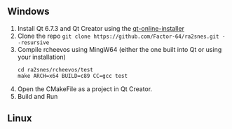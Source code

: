 ## Windows

1) Install Qt 6.7.3 and Qt Creator using the [qt-online-installer](https://www.qt.io/download-qt-installer)
2) Clone the repo `git clone https://github.com/Factor-64/ra2snes.git --resursive`
3) Compile rcheevos using MingW64 (either the one built into Qt or using your installation)
    ```
    cd ra2snes/rcheevos/test
    make ARCH=x64 BUILD=c89 CC=gcc test
    ```
6) Open the CMakeFile as a project in Qt Creator.
7) Build and Run

## Linux
